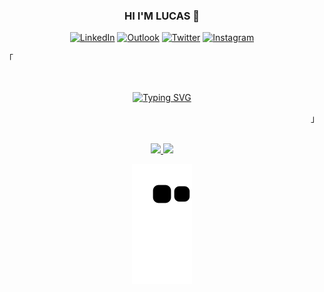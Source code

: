 <div align="center">
<h3><b>HI I'M LUCAS 🦉</b></h3>

[![LinkedIn](https://img.shields.io/badge/LinkedIn-0077B5?style=for-the-badge&logo=linkedin&logoColor=white)](https://www.linkedin.com/in/lucas-martins-vieira-425880210/)
[![Outlook](https://img.shields.io/badge/Microsoft_Outlook-0078D4?style=for-the-badge&logo=microsoft-outlook&logoColor=white)](mailto:lucasmartvieira03@outlook.com)
[![Twitter](https://img.shields.io/badge/Twitter-1DA1F2?style=for-the-badge&logo=twitter&logoColor=white)](https://twitter.com/_lucmartinss)
[![Instagram](https://img.shields.io/badge/Instagram-E4405F?style=for-the-badge&logo=instagram&logoColor=white)](https://www.instagram.com/_lucmartinss/)

<p align="left">「</p>  
<br>

 <div align="center">

  [![Typing SVG](https://readme-typing-svg.herokuapp.com?font=Fira+Code&duration=3500&pause=1000&center=true&width=435&lines=Developer;Always+Learning+Something+New!;Awesome+%26+Neovim)](https://git.io/typing-svg)
 </div>

<p align="right">」</p>                                                                     
<br>

<div>
  <a href="https://github.com/LucasMartinsVieira">
  <img height="180em" src="https://github-readme-stats.vercel.app/api?username=LucasMartinsVieira&show_icons=true&theme=dark&include_all_commits=true&count_private=true"/>

  <img height="180em" src="https://github-readme-stats.vercel.app/api/top-langs/?username=LucasMartinsVieira&layout=compact&langs_count=7&theme=dark"/>
</div>

![snake gif](https://github.com/LucasMartinsVieira/LucasMartinsVieira/blob/output/github-contribution-grid-snake.svg)
